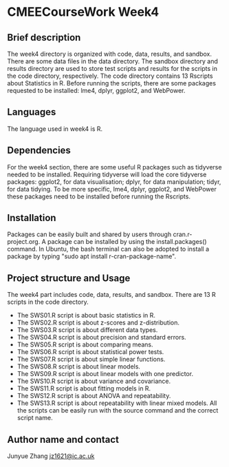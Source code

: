 # CMEECourseWork Week4
## Brief description
The week4 directory is organized with code, data, results, and sandbox. There are some data files in the data directory. 
The sandbox directory and results directory are used to store test scripts and results for the scripts in the code directory, respectively.
The code directory contains 13 Rscripts about Statistics in R.
Before running the scripts, there are some packages requested to be installed: lme4, dplyr, ggplot2, and WebPower.

## Languages
The language used in week4 is R.


## Dependencies
For the week4 section, there are some useful R packages such as tidyverse needed to be installed. Requiring tidyverse will load the core tidyverse packages: ggplot2, for data visualisation; dplyr, for data manipulation; tidyr, for data tidying. To be more specific,  lme4, dplyr, ggplot2, and WebPower these packages need to be installed before running the Rscripts.

## Installation
Packages can be easily built and shared by users through cran.r-project.org. A package can be installed by using the install.packages() command. In Ubuntu, the bash terminal can also be adopted to install a package by typing "sudo apt install r-cran-package-name".

## Project structure and Usage
The week4 part includes code, data, results, and sandbox. There are 13 R scripts in the code directory.
+ The SWS01.R script is about basic statistics in R. 
+ The SWS02.R script is about z-scores and z-distribution.
+ The SWS03.R script is about different data types.
+ The SWS04.R script is about precision and standard errors.
+ The SWS05.R script is about comparing means.
+ The SWS06.R script is about statistical	power	tests.
+ The SWS07.R script is about simple linear functions.
+ The SWS08.R script is about linear models.
+ The SWS09.R script is about linear models with one predictor.
+ The SWS10.R script is about variance and covariance.
+ The SWS11.R script is about fitting models in R.
+ The SWS12.R script is about ANOVA and repeatability.
+ The SWS13.R script is about repeatability with linear mixed models.
All the scripts can be easily run with the source command and the correct script name.

## Author name and contact
Junyue Zhang  jz1621@ic.ac.uk
